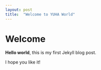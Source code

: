 ```yaml
---
layout: post
title:  "Welcome to YUHA World"
---
```


# Welcome

**Hello world**, this is my first Jekyll blog post.

I hope you like it!
